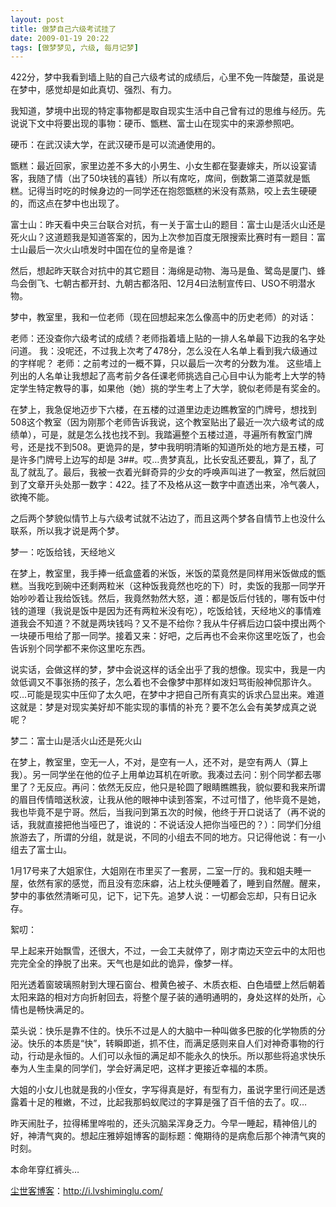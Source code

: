 ```yaml
---
layout: post
title: 做梦自己六级考试挂了
date: 2009-01-19 20:22
tags: [做梦梦见, 六级, 每月记梦]
---
```

422分，梦中我看到墙上贴的自己六级考试的成绩后，心里不免一阵酸楚，虽说是在梦中，感觉却是如此真切、强烈、有力。

我知道，梦境中出现的特定事物都是取自现实生活中自己曾有过的思维与经历。先说说下文中将要出现的事物：硬币、甑糕、富士山在现实中的来源参照吧。

硬币：在武汉读大学，在武汉硬币是可以流通使用的。

甑糕：最近回家，家里边差不多大的小男生、小女生都在娶妻嫁夫，所以设宴请客，我随了情（出了50块钱的喜钱）所以有席吃，席间，倒数第二道菜就是甑糕。记得当时吃的时候身边的一同学还在抱怨甑糕的米没有蒸熟，咬上去生硬硬的，而这点在梦中也出现了。

富士山：昨天看中央三台联合对抗，有一关于富士山的题目：富士山是活火山还是死火山？这道题我是知道答案的，因为上次参加百度无限搜索比赛时有一题目：富士山最后一次火山喷发时中国在位的皇帝是谁？

然后，想起昨天联合对抗中的其它题目：海绵是动物、海马是鱼、鹭岛是厦门、蜂鸟会倒飞、七朝古都开封、九朝古都洛阳、12月4曰法制宣传曰、USO不明潜水物。

梦中，教室里，我和一位老师（现在回想起来怎么像高中的历史老师）的对话：

老师：还没查你六级考试的成绩？老师指着墙上贴的一排人名单最下边我的名字处问道。
我：没呢还，不过我上次考了478分，怎么没在人名单上看到我六级通过的字样呢？
老师：之前考过的一概不算，只以最后一次考的分数为准。
这些墙上列出的人名单让我想起了高考前夕各任课老师挑选自己心目中认为能考上大学的特定学生特定教导的事，如果他（她）挑的学生考上了大学，貌似老师是有奖金的。

在梦上，我急促地迈步下六楼，在五楼的过道里边走边瞧教室的门牌号，想找到508这个教室（因为刚那个老师告诉我说，这个教室贴出了最近一次六级考试的成绩单），可是，就是怎么找也找不到。我踏遍整个五楼过道，寻遍所有教室门牌号，还是找不到508。更诡异的是，梦中我明明清晰的知道所处的地方是五楼，可是许多门牌号上边写的却是 3##。哎…贵梦真乱，比长安乱还要乱，算了，乱了乱了就乱了。最后，我被一衣着光鲜奇异的少女的呼唤声叫进了一教室，然后就回到了文章开头处那一数字：422。挂了不及格从这一数字中直透出来，冷气袭人，欲掩不能。

之后两个梦貌似情节上与六级考试就不沾边了，而且这两个梦各自情节上也没什么联系，所以我才说是两个梦。

梦一：吃饭给钱，天经地义

在梦上，教室里，我手捧一纸盒盛着的米饭，米饭的菜竟然是同样用米饭做成的甑糕。当我吃到碗中还剩两粒米（这种饭我竟然也吃的下）时，卖饭的我那一同学开始吵吵着让我给饭钱。然后，我竟然勃然大怒，道：都是饭后付钱的，哪有饭中付钱的道理（我说是饭中是因为还有两粒米没有吃），吃饭给钱，天经地义的事情难道我会不知道？不就是两块钱吗？又不是不给你？我从牛仔裤后边口袋中摸出两个一块硬币甩给了那一同学。接着又来：好吧，之后再也不会来你这里吃饭了，也会告诉别个同学都不来你这里吃东西。

说实话，会做这样的梦，梦中会说这样的话全出乎了我的想像。现实中，我是一内敛低调又不事张扬的孩子，怎么着也不会像梦中那样如泼妇骂街般神侃那许久。哎…可能是现实中压仰了太久吧，在梦中才把自己所有真实的诉求凸显出来。难道这就是：梦是对现实美好却不能实现的事情的补充？要不怎么会有美梦成真之说呢？

梦二：富士山是活火山还是死火山

在梦上，教室里，空无一人，不对，是空有一人，还不对，是空有两人（算上我）。另一同学坐在他的位子上用单边耳机在听歌。我凑过去问：别个同学都去哪里了？无反应。再问：依然无反应，他只是轮圆了眼睛瞧瞧我，貌似要和我来所谓的眉目传情暗送秋波，让我从他的眼神中读到答案，不过可惜了，他毕竟不是她，我也毕竟不是宁哥。然后，当我问到第五次的时候，他终于开口说话了（再不说的话，我就直接把他当哑巴了，谁说的：不说话没人把你当哑巴的？）：同学们分组旅游去了，所谓的分组，就是说，不同的小组去不同的地方。只记得他说：有一小组去了富士山。

1月17号来了大姐家住，大姐刚在市里买了一套房，二室一厅的。我和姐夫睡一屋，依然有家的感觉，而且没有恋床癖，沾上枕头便睡着了，睡到自然醒。醒来，梦中的事依然清晰可见，记下，记下先。追梦人说：一切都会忘却，只有日记永存。

絮叨：

早上起来开始飘雪，还很大，不过，一会工夫就停了，刚才南边天空云中的太阳也完完全全的挣脱了出来。天气也是如此的诡异，像梦一样。

阳光透着窗玻璃照射到大理石窗台、橙黄色被子、木质衣柜、白色墙壁上然后朝着太阳来路的相对方向折射回去，将整个屋子装的通明通明的，身处这样的处所，心情也是畅快满足的。

菜头说：快乐是靠不住的。快乐不过是人的大脑中一种叫做多巴胺的化学物质的分泌。快乐的本质是“快”，转瞬即逝，抓不住，而满足感则来自人们对神奇事物的行动，行动是永恒的。人们可以永恒的满足却不能永久的快乐。所以那些将追求快乐奉为人生圭臬的同学们，学会好满足吧，这样才更接近幸福的本质。

大姐的小女儿也就是我的小侄女，字写得真是好，有型有力，虽说字里行间还是透露着十足的稚嫩，不过，比起我那蚂蚁爬过的字算是强了百千倍的去了。叹…

昨天闹肚子，拉得稀里哗啦的，还头沉脑呆浑身乏力。今早一睡起，精神倍儿的好，神清气爽的。想起庄雅婷姐博客的副标题：俺期待的是病愈后那个神清气爽的时刻。

本命年穿红裤头…

<a href="http://i.lvshiminglu.com/">尘世客博客</a>：<a href="http://i.lvshiminglu.com/">http://i.lvshiminglu.com/</a>

